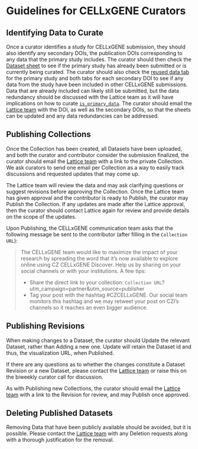 # Guidelines for CELLxGENE Curators

Identifying Data to Curate
----------------
Once a curator identifies a study for CELLxGENE submission, they should also identify any secondary DOIs, the publication DOIs corresponding to any data that the primary study includes. The curator should then check the [Dataset sheet](https://docs.google.com/spreadsheets/d/1ax9b5sxmxSJgrjncXG5WGilgIGKm2EEWmILpoN6pLzY/edit?usp=sharing) to see if the primary study has already been submitted or is currently being curated. The curator should also check the [reused data tab](https://docs.google.com/spreadsheets/d/1ax9b5sxmxSJgrjncXG5WGilgIGKm2EEWmILpoN6pLzY/edit?usp=sharing) for the primary study and both tabs for each secondary DOI to see if any data from the study have been included in other CELLxGENE submissions. Data that are already included can likely still be submitted, but the data redundancy should be discussed with the Lattice team as it will have implications on how to curate [`is_primary_data`](https://github.com/chanzuckerberg/single-cell-curation/blob/main/schema/3.0.0/schema.md#is_primary_data). The curator should email the [Lattice team](mailto:lattice-info@lists.stanford.edu) with the DOI, as well as the secondary DOIs, so that the sheets can be updated and any data redundancies can be addressed.

Publishing Collections
----------------
Once the Collection has been created, all Datasets have been uploaded, and both the curator and contributor consider the submission finalized, the curator should email the [Lattice team](mailto:lattice-info@lists.stanford.edu) with a link to the private Collection. We ask curators to send one email per Collection as a way to easily track discussions and requested updates that may come up.

The Lattice team will review the data and may ask clarifying questions or suggest revisions before approving the Collection. Once the Lattice team has given approval and the contributor is ready to Publish, the curator may Publish the Collection. If any updates are made after the Lattice approval, then the curator should contact Lattice again for review and provide details on the scope of the updates.

Upon Publishing, the CELLxGENE communication team asks that the following message be sent to the contributor (after filling in the `Collection URL`):

>The CELLxGENE team would like to maximize the impact of your research by spreading the word that it’s now available to explore online using CZ CELLxGENE Discover. Help us by sharing on your social channels or with your institutions. A few tips:
>- Share the direct link to your collection: `Collection URL`?utm_campaign=partner&utm_source=publisher
>- Tag your post with the hashtag #CZCELLxGENE. Our social team monitors this hashtag and we may retweet your post on CZI’s channels so it reaches an even bigger audience.

Publishing Revisions
----------------
When making changes to a Dataset, the curator should Update the relevant Dataset, rather than Adding a new one. Update will retain the Dataset id and thus, the visualization URL, when Published.

If there are any questions as to whether the changes constitute a Dataset Revision or a new Dataset, please contact the [Lattice team](mailto:lattice-info@lists.stanford.edu) or raise this on the biweekly curator call for discussion.

As with Publishing new Collections, the curator should email the [Lattice team](mailto:lattice-info@lists.stanford.edu) with a link to the Revision for review, and may Publish once approved.

Deleting Published Datasets
----------------
Removing Data that have been publicly available should be avoided, but it is possible.
Please contact the [Lattice team](mailto:lattice-info@lists.stanford.edu) with any Deletion requests along with a thorough justification for the removal.
